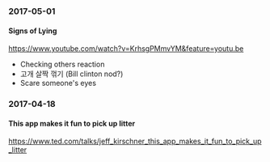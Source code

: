 ### 2017-05-01

#### Signs of Lying

https://www.youtube.com/watch?v=KrhsgPMmvYM&feature=youtu.be

* Checking others reaction
* 고개 살짝 꺾기 (Bill clinton nod?)
* Scare someone's eyes


### 2017-04-18

#### This app makes it fun to pick up litter

https://www.ted.com/talks/jeff_kirschner_this_app_makes_it_fun_to_pick_up_litter
